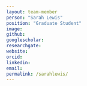 ```yaml
---
layout: team-member
person: "Sarah Lewis"
position: "Graduate Student"
image: 
github: 
googlescholar: 
researchgate: 
website: 
orcid: 
linkedin:
email:
permalink: /sarahlewis/
---
```

